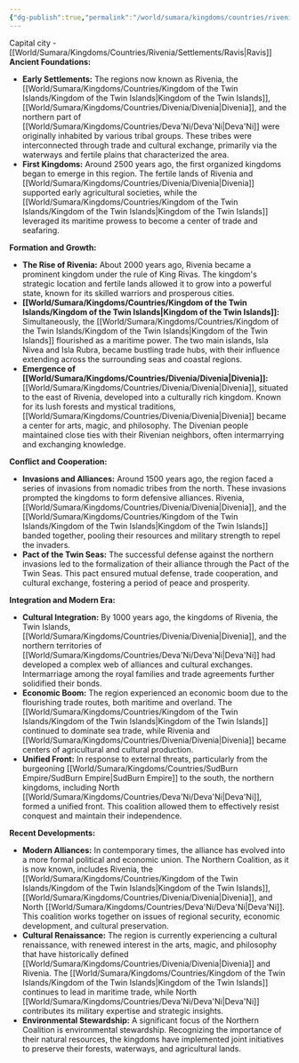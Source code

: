 ```yaml
---
{"dg-publish":true,"permalink":"/world/sumara/kingdoms/countries/rivenia/rivenia/"}
---
```


Capital city - [[World/Sumara/Kingdoms/Countries/Rivenia/Settlements/Ravis\|Ravis]]
**Ancient Foundations:**

- **Early Settlements:** The regions now known as Rivenia, the [[World/Sumara/Kingdoms/Countries/Kingdom of the Twin Islands/Kingdom of the Twin Islands\|Kingdom of the Twin Islands]], [[World/Sumara/Kingdoms/Countries/Divenia/Divenia\|Divenia]], and the northern part of [[World/Sumara/Kingdoms/Countries/Deva'Ni/Deva'Ni\|Deva'Ni]] were originally inhabited by various tribal groups. These tribes were interconnected through trade and cultural exchange, primarily via the waterways and fertile plains that characterized the area.
- **First Kingdoms:** Around 2500 years ago, the first organized kingdoms began to emerge in this region. The fertile lands of Rivenia and [[World/Sumara/Kingdoms/Countries/Divenia/Divenia\|Divenia]] supported early agricultural societies, while the [[World/Sumara/Kingdoms/Countries/Kingdom of the Twin Islands/Kingdom of the Twin Islands\|Kingdom of the Twin Islands]] leveraged its maritime prowess to become a center of trade and seafaring.

**Formation and Growth:**

- **The Rise of Rivenia:** About 2000 years ago, Rivenia became a prominent kingdom under the rule of King Rivas. The kingdom's strategic location and fertile lands allowed it to grow into a powerful state, known for its skilled warriors and prosperous cities.
- **[[World/Sumara/Kingdoms/Countries/Kingdom of the Twin Islands/Kingdom of the Twin Islands\|Kingdom of the Twin Islands]]:** Simultaneously, the [[World/Sumara/Kingdoms/Countries/Kingdom of the Twin Islands/Kingdom of the Twin Islands\|Kingdom of the Twin Islands]] flourished as a maritime power. The two main islands, Isla Nivea and Isla Rubra, became bustling trade hubs, with their influence extending across the surrounding seas and coastal regions.
- **Emergence of [[World/Sumara/Kingdoms/Countries/Divenia/Divenia\|Divenia]]:** [[World/Sumara/Kingdoms/Countries/Divenia/Divenia\|Divenia]], situated to the east of Rivenia, developed into a culturally rich kingdom. Known for its lush forests and mystical traditions, [[World/Sumara/Kingdoms/Countries/Divenia/Divenia\|Divenia]] became a center for arts, magic, and philosophy. The Divenian people maintained close ties with their Rivenian neighbors, often intermarrying and exchanging knowledge.

**Conflict and Cooperation:**

- **Invasions and Alliances:** Around 1500 years ago, the region faced a series of invasions from nomadic tribes from the north. These invasions prompted the kingdoms to form defensive alliances. Rivenia, [[World/Sumara/Kingdoms/Countries/Divenia/Divenia\|Divenia]], and the [[World/Sumara/Kingdoms/Countries/Kingdom of the Twin Islands/Kingdom of the Twin Islands\|Kingdom of the Twin Islands]] banded together, pooling their resources and military strength to repel the invaders.
- **Pact of the Twin Seas:** The successful defense against the northern invasions led to the formalization of their alliance through the Pact of the Twin Seas. This pact ensured mutual defense, trade cooperation, and cultural exchange, fostering a period of peace and prosperity.

**Integration and Modern Era:**

- **Cultural Integration:** By 1000 years ago, the kingdoms of Rivenia, the Twin Islands, [[World/Sumara/Kingdoms/Countries/Divenia/Divenia\|Divenia]], and the northern territories of [[World/Sumara/Kingdoms/Countries/Deva'Ni/Deva'Ni\|Deva'Ni]] had developed a complex web of alliances and cultural exchanges. Intermarriage among the royal families and trade agreements further solidified their bonds.
- **Economic Boom:** The region experienced an economic boom due to the flourishing trade routes, both maritime and overland. The [[World/Sumara/Kingdoms/Countries/Kingdom of the Twin Islands/Kingdom of the Twin Islands\|Kingdom of the Twin Islands]] continued to dominate sea trade, while Rivenia and [[World/Sumara/Kingdoms/Countries/Divenia/Divenia\|Divenia]] became centers of agricultural and cultural production.
- **Unified Front:** In response to external threats, particularly from the burgeoning [[World/Sumara/Kingdoms/Countries/SudBurn Empire/SudBurn Empire\|SudBurn Empire]] to the south, the northern kingdoms, including North [[World/Sumara/Kingdoms/Countries/Deva'Ni/Deva'Ni\|Deva'Ni]], formed a unified front. This coalition allowed them to effectively resist conquest and maintain their independence.

**Recent Developments:**

- **Modern Alliances:** In contemporary times, the alliance has evolved into a more formal political and economic union. The Northern Coalition, as it is now known, includes Rivenia, the [[World/Sumara/Kingdoms/Countries/Kingdom of the Twin Islands/Kingdom of the Twin Islands\|Kingdom of the Twin Islands]], [[World/Sumara/Kingdoms/Countries/Divenia/Divenia\|Divenia]], and North [[World/Sumara/Kingdoms/Countries/Deva'Ni/Deva'Ni\|Deva'Ni]]. This coalition works together on issues of regional security, economic development, and cultural preservation.
- **Cultural Renaissance:** The region is currently experiencing a cultural renaissance, with renewed interest in the arts, magic, and philosophy that have historically defined [[World/Sumara/Kingdoms/Countries/Divenia/Divenia\|Divenia]] and Rivenia. The [[World/Sumara/Kingdoms/Countries/Kingdom of the Twin Islands/Kingdom of the Twin Islands\|Kingdom of the Twin Islands]] continues to lead in maritime trade, while North [[World/Sumara/Kingdoms/Countries/Deva'Ni/Deva'Ni\|Deva'Ni]] contributes its military expertise and strategic insights.
- **Environmental Stewardship:** A significant focus of the Northern Coalition is environmental stewardship. Recognizing the importance of their natural resources, the kingdoms have implemented joint initiatives to preserve their forests, waterways, and agricultural lands.